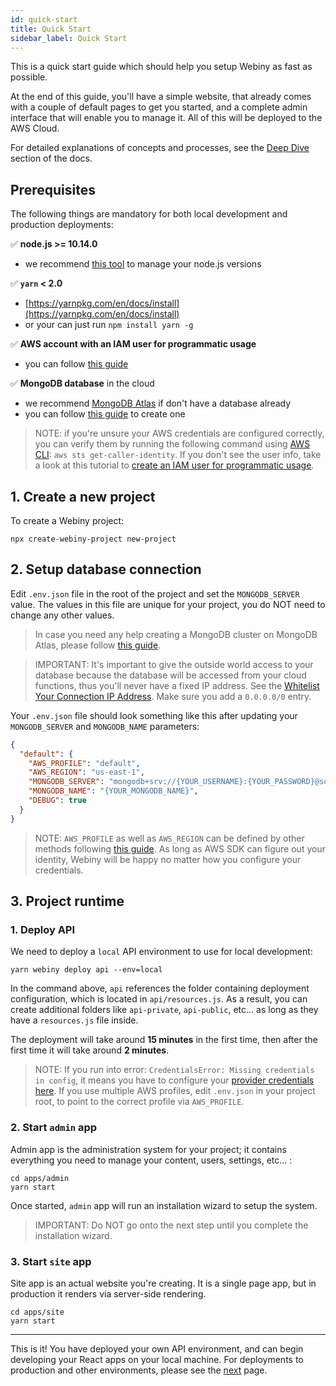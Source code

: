 ```yaml
---
id: quick-start
title: Quick Start
sidebar_label: Quick Start
---
```


This is a quick start guide which should help you setup Webiny as fast as possible.

At the end of this guide, you'll have a simple website, that already comes with a couple of default pages to get you started, and a complete admin interface that will enable you to manage it. All of this will be deployed to the AWS Cloud.

For detailed explanations of concepts and processes, see the [Deep Dive](/docs/deep-dive/project-structure) section of the docs.

## Prerequisites

The following things are mandatory for both local development and production deployments:

✅ **node.js >= 10.14.0**

- we recommend [this tool](https://www.npmjs.com/package/n) to manage your node.js versions

✅ **`yarn` < 2.0**

- [https://yarnpkg.com/en/docs/install](https://yarnpkg.com/en/docs/install)
- or your can just run `npm install yarn -g`

✅ **AWS account with an IAM user for programmatic usage**

- you can follow [this guide](/docs/guides/aws-credentials)

✅ **MongoDB database** in the cloud

- we recommend [MongoDB Atlas](https://docs.atlas.mongodb.com/getting-started/) if don't have a database already
- you can follow [this guide](/docs/guides/mongodb-atlas) to create one

> NOTE: if you're unsure your AWS credentials are configured correctly, you can verify them by running the following command using [AWS CLI](https://aws.amazon.com/cli/): `aws sts get-caller-identity`. If you don't see the user info, take a look at this tutorial to [create an IAM user for programmatic usage](https://www.youtube.com/watch?v=tgb_MRVylWw).

## 1. Create a new project

To create a Webiny project:

```
npx create-webiny-project new-project
```

## 2. Setup database connection

Edit `.env.json` file in the root of the project and set the `MONGODB_SERVER` value. The values in this file are unique for your project, you do NOT need to change any other values.

> In case you need any help creating a MongoDB cluster on MongoDB Atlas, please follow [this guide](/docs/guides/mongodb-atlas).

> IMPORTANT: It's important to give the outside world access to your database because the database will be accessed from your cloud functions, thus you'll never have a fixed IP address. See the [Whitelist Your Connection IP Address](https://docs.atlas.mongodb.com/getting-started/#whitelist-your-connection-ip-address). Make sure you add a `0.0.0.0/0` entry.

Your `.env.json` file should look something like this after updating your `MONGODB_SERVER` and `MONGODB_NAME` parameters:

```json
{
  "default": {
    "AWS_PROFILE": "default",
    "AWS_REGION": "us-east-1",
    "MONGODB_SERVER": "mongodb+srv://{YOUR_USERNAME}:{YOUR_PASSWORD}@someclustername.mongodb.net",
    "MONGODB_NAME": "{YOUR_MONGODB_NAME}",
    "DEBUG": true
  }
}
```

> NOTE: `AWS_PROFILE` as well as `AWS_REGION` can be defined by other methods following [this guide](https://docs.aws.amazon.com/cli/latest/userguide/cli-configure-envvars.html). As long as AWS SDK can figure out your identity, Webiny will be happy no matter how you configure your credentials.

## 3. Project runtime


### 1. Deploy API

We need to deploy a `local` API environment to use for local development:

```
yarn webiny deploy api --env=local
```

In the command above, `api` references the folder containing deployment configuration, which is located in `api/resources.js`. As a result, you can create additional folders like `api-private`, `api-public`, etc... as long as they have a `resources.js` file inside.

The deployment will take around **15 minutes** in the first time, then after the first time it will take around **2 minutes**.

> NOTE: If you run into error: `CredentialsError: Missing credentials in config`, it means you have to configure your [provider credentials here](https://github.com/serverless/serverless/blob/master/docs/providers/aws/guide/credentials.md).
> If you use multiple AWS profiles, edit `.env.json` in your project root, to point to the correct profile via `AWS_PROFILE`.

### 2. Start `admin` app

Admin app is the administration system for your project; it contains everything you need to manage your content, users, settings, etc... :

```
cd apps/admin
yarn start
```

Once started, `admin` app will run an installation wizard to setup the system.

> IMPORTANT: Do NOT go onto the next step until you complete the installation wizard.

### 3. Start `site` app

Site app is an actual website you're creating. It is a single page app, but in production it renders via server-side rendering.

```
cd apps/site
yarn start
```

---

This is it! You have deployed your own API environment, and can begin developing your React apps on your local machine. For deployments to production and other environments, please see the [next](/docs/get-started/going-live) page.